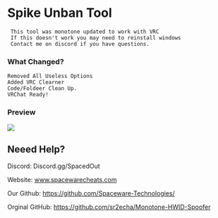 # Spike Unban Tool 

 	 This tool was monotone updated to work with VRC
  	 If this doesn't work you may need to reinstall windows
 	 Contact me on discord if you have questions.  




### What Changed?
```
Removed All Useless Options
Added VRC Clearner
Code/Foldeer Clean Up.
VRChat Ready!
```
###  Preview
![](https://i.gyazo.com/60ebdfca8f400d30d64a4dd754e0529a.gif)


## Neeed Help?                        
Discord: Discord.gg/SpacedOut

Website: www.spacewarecheats.com

Our Github: https://github.com/Spaceware-Technologies/    

Orginal GitHub: https://github.com/sr2echa/Monotone-HWID-Spoofer   

